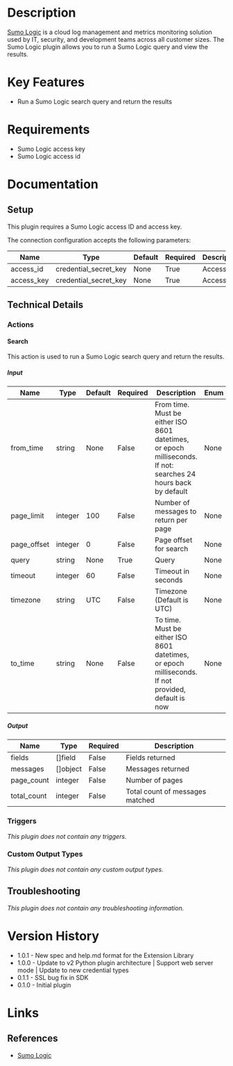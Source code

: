# Description

[Sumo Logic](https://www.sumologic.com/) is a cloud log management and metrics monitoring solution used by IT, security, and development teams across all customer sizes.
The Sumo Logic plugin allows you to run a Sumo Logic query and view the results.

# Key Features

* Run a Sumo Logic search query and return the results

# Requirements

* Sumo Logic access key
* Sumo Logic access id

# Documentation

## Setup

This plugin requires a Sumo Logic access ID and access key.

The connection configuration accepts the following parameters:

|Name|Type|Default|Required|Description|Enum|
|----|----|-------|--------|-----------|----|
|access_id|credential_secret_key|None|True|Access ID|None|
|access_key|credential_secret_key|None|True|Access key|None|

## Technical Details

### Actions

#### Search

This action is used to run a Sumo Logic search query and return the results.

##### Input

|Name|Type|Default|Required|Description|Enum|
|----|----|-------|--------|-----------|----|
|from_time|string|None|False|From time. Must be either ISO 8601 datetimes, or epoch milliseconds. If not: searches 24 hours back by default|None|
|page_limit|integer|100|False|Number of messages to return per page|None|
|page_offset|integer|0|False|Page offset for search|None|
|query|string|None|True|Query|None|
|timeout|integer|60|False|Timeout in seconds|None|
|timezone|string|UTC|False|Timezone (Default is UTC)|None|
|to_time|string|None|False|To time. Must be either ISO 8601 datetimes, or epoch milliseconds. If not provided, default is now|None|

##### Output

|Name|Type|Required|Description|
|----|----|--------|-----------|
|fields|[]field|False|Fields returned|
|messages|[]object|False|Messages returned|
|page_count|integer|False|Number of pages|
|total_count|integer|False|Total count of messages matched|

### Triggers

_This plugin does not contain any triggers._

### Custom Output Types

_This plugin does not contain any custom output types._

## Troubleshooting

_This plugin does not contain any troubleshooting information._

# Version History

* 1.0.1 - New spec and help.md format for the Extension Library
* 1.0.0 - Update to v2 Python plugin architecture | Support web server mode | Update to new credential types
* 0.1.1 - SSL bug fix in SDK
* 0.1.0 - Initial plugin

# Links

## References

* [Sumo Logic](https://www.sumologic.com/)

